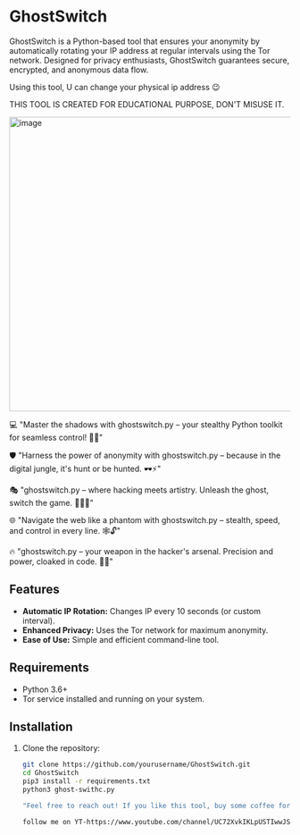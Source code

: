 # GhostSwitch

GhostSwitch is a Python-based tool that ensures your anonymity by automatically rotating your IP address at regular intervals using the Tor network. Designed for privacy enthusiasts, GhostSwitch guarantees secure, encrypted, and anonymous data flow.

Using this tool, U can change your physical ip address 😉

THIS TOOL IS CREATED FOR EDUCATIONAL PURPOSE, DON'T MISUSE IT.

<img width="527" alt="image" src="https://github.com/user-attachments/assets/e111834a-f143-4d4a-a398-fd809d52be79" />


💻 "Master the shadows with ghostswitch.py – your stealthy Python toolkit for seamless control! 👾✨"

🛡️ "Harness the power of anonymity with ghostswitch.py – because in the digital jungle, it's hunt or be hunted. 🕶️⚡"

🎭 "ghostswitch.py – where hacking meets artistry. Unleash the ghost, switch the game. 🐱‍👤💡"

🌐 "Navigate the web like a phantom with ghostswitch.py – stealth, speed, and control in every line. 🕸️🔓"

🔥 "ghostswitch.py – your weapon in the hacker's arsenal. Precision and power, cloaked in code. 🚀🖤"

## Features
- **Automatic IP Rotation:** Changes IP every 10 seconds (or custom interval).
- **Enhanced Privacy:** Uses the Tor network for maximum anonymity.
- **Ease of Use:** Simple and efficient command-line tool.

## Requirements
- Python 3.6+
- Tor service installed and running on your system.

## Installation
1. Clone the repository:
   ```bash
   git clone https://github.com/yourusername/GhostSwitch.git
   cd GhostSwitch
   pip3 install -r requirements.txt
   python3 ghost-swithc.py

   "Feel free to reach out! If you like this tool, buy some coffee for me ☕❤️"

   follow me on YT-https://www.youtube.com/channel/UC72XvkIKLpUSTIwwJSXsVfA



   
   
